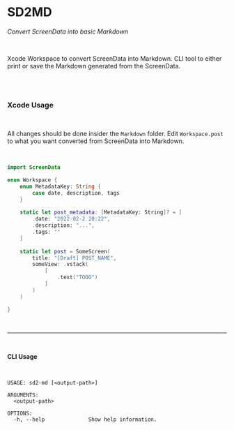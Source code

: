 # SD2MD
*Convert ScreenData into basic Markdown*

<br/>

Xcode Workspace to convert ScreenData into Markdown. CLI tool to either print or save the Markdown generated from the ScreenData.

<br/><br/>

### Xcode Usage

<br/>

All changes should be done insider the `Markdown` folder. Edit `Workspace.post` to what you want converted from ScreenData into Markdown.

<br/>

```swift
import ScreenData

enum Workspace {
    enum MetadataKey: String {
        case date, description, tags
    }
    
    static let post_metadata: [MetadataKey: String]? = [
        .date: "2022-02-2 20:22",
        .description: "...",
        .tags: ""
    ]
    
    static let post = SomeScreen(
        title: "[Draft] POST_NAME",
        someView: .vstack(
            [
                .text("TODO")
            ]
        )
    )

}
```

<br/>

***

<br/>

**CLI Usage**

<br/>

```
USAGE: sd2-md [<output-path>]

ARGUMENTS:
  <output-path>

OPTIONS:
  -h, --help              Show help information.
```
